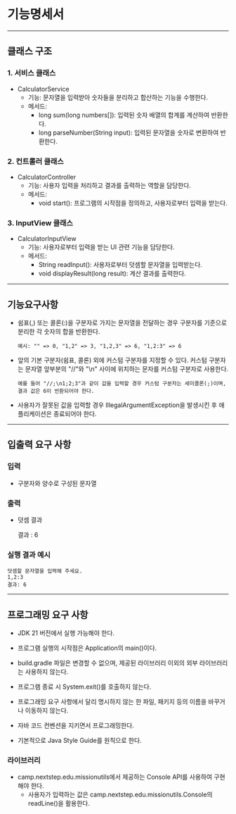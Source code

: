 # 기능명세서 

---
## 클래스 구조
### 1. 서비스 클래스
* CalculatorService
    * 기능: 문자열을 입력받아 숫자들을 분리하고 합산하는 기능을 수행한다.
    *  메서드:
        * long sum(long numbers[]): 입력된 숫자 배열의 합계를 계산하여 반환한다.
        * long parseNumber(String input): 입력된 문자열을 숫자로 변환하여 반환한다.
### 2. 컨트롤러 클래스
* CalculatorController
    * 기능: 사용자 입력을 처리하고 결과를 출력하는 역할을 담당한다.
    * 메서드:
        * void start(): 프로그램의 시작점을 정의하고, 사용자로부터 입력을 받는다.

### 3. InputView 클래스
* CalculatorInputView
    * 기능: 사용자로부터 입력을 받는 UI 관련 기능을 담당한다.
    *   메서드:
        * String readInput(): 사용자로부터 덧셈할 문자열을 입력받는다.
        * void displayResult(long result): 계산 결과를 출력한다.
---
## 기능요구사항

* 쉼표(,) 또는 콜론(:)을 구분자로 가지는 문자열을 전달하는 경우 구분자를 기준으로 분리한 각 숫자의 합을 반환한다.

      예시: "" => 0, "1,2" => 3, "1,2,3" => 6, "1,2:3" => 6



* 앞의 기본 구분자(쉼표, 콜론) 외에 커스텀 구분자를 지정할 수 있다. 커스텀 구분자는 문자열 앞부분의 "//"와 "\n" 사이에 위치하는 문자를 커스텀 구분자로 사용한다.

      예를 들어 "//;\n1;2;3"과 같이 값을 입력할 경우 커스텀 구분자는 세미콜론(;)이며, 결과 값은 6이 반환되어야 한다.



* 사용자가 잘못된 값을 입력할 경우 IllegalArgumentException을 발생시킨 후 애플리케이션은 종료되어야 한다.
---
## 입출력 요구 사항
### 입력
* 구분자와 양수로 구성된 문자열

### 출력
* 덧셈 결과


    결과 : 6
### 실행 결과 예시
    덧셈할 문자열을 입력해 주세요.
    1,2:3
    결과: 6


---
## 프로그래밍 요구 사항
* JDK 21 버전에서 실행 가능해야 한다.


* 프로그램 실행의 시작점은 Application의 main()이다.


* build.gradle 파일은 변경할 수 없으며, 제공된 라이브러리 이외의 외부 라이브러리는 사용하지 않는다.


* 프로그램 종료 시 System.exit()를 호출하지 않는다.


* 프로그래밍 요구 사항에서 달리 명시하지 않는 한 파일, 패키지 등의 이름을 바꾸거나 이동하지 않는다.


* 자바 코드 컨벤션을 지키면서 프로그래밍한다.


* 기본적으로 Java Style Guide를 원칙으로 한다.


### 라이브러리
* camp.nextstep.edu.missionutils에서 제공하는 Console API를 사용하여 구현해야 한다.
  * 사용자가 입력하는 값은 camp.nextstep.edu.missionutils.Console의 readLine()을 활용한다.
